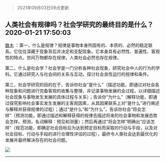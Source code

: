 > 2021年09月03日09点更新
<link rel="stylesheet" href="https://cdn.jsdelivr.net/gh/taotie6/sampleJSON@main/css/photo_show.css">


 ## 人类社会有规律吗？社会学研究的最终目的是什么？ 2020-01-21 17:50:03

 [㪚木](https://www.coolapk.com/feed/16014952?shareKey=ZmYxMWUwYTFkMDgxNjEzMTc1Mjk~) ：第一，什么是规律？规律是事物本身所固有的、本质的、必然的稳定联系。它往往深藏于现象背后并决定和支配现象。它本身具有必然性、普遍性、客观性的特点。世间万物都存在规律，人类社会必然也存在规律。

第二，什么是社会学？社会学是一门分析各种社会现象，研究社会中人的行为的学科<!--break-->。它通过研究人与社会间的关系与互动，探讨社会良性运行的规律和条件。

第三，社会学研究的目的在于，告诉你社会“是什么”（描述功能，即通过对社会各种现象和问题进行完备客观的收集与整理，并记录事物发展的全过程，以详细描述社会现象与事物发生发展的具体过程与关系）；告诉你“为什么”（解释功能，即通过探究影响社会事实发生发展的主客观因素，从其因果联系上对“是什么”进行阐述与解释并获得规律的过程）；通过“是什么”和“为什么”，告诉你社会“将会怎样”（预测功能，即通过描述和解释获得的规律去描述将来的社会事物和发展态势会怎样。预测，名词解释：预见和测量）；然后再通过“将会怎样”明确出“应该怎样”（规范功能，即确定社会目标后为达到预定目标而采取的行动与手段，以及对社会目标、行动与手段的进行合理性评估的过程），最终令人类社会达到最优化的发展并最终解决存在的社会问题。 

<div class="album">
<img class="img-item" src="http://image.coolapk.com/feed/2020/0121/17/1081091_9668e427_0200_11@272x480.gif" />
</div>

 ------- 

